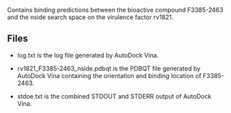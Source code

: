 Contains binding predictions between the bioactive compound F3385-2463 and the nside search space on the virulence factor rv1821.

## Files

- log.txt is the log file generated by AutoDock Vina.

- rv1821_F3385-2463_nside.pdbqt is the PDBQT file generated by AutoDock Vina containing the orientation and binding location of F3385-2463.

- stdoe.txt is the combined STDOUT and STDERR output of AutoDock Vina.

